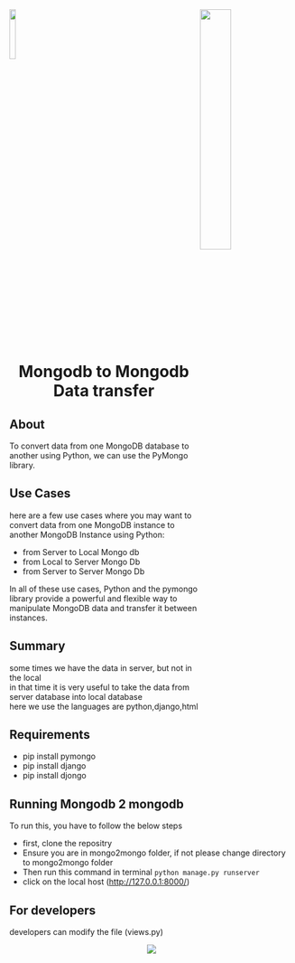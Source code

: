 <img align="right" width="33%" src="https://vivifyassets.s3.ap-south-1.amazonaws.com/lifeeazy-logo1.png">

<img  width="15%" src = "https://user-images.githubusercontent.com/92718918/225281321-22416455-e553-4981-a355-b59d2750331c.jpg">

<h1 align="center">Mongodb to Mongodb <br> Data transfer</h1>
 
## About
To convert data from one MongoDB database to another using Python, we can use the PyMongo library.


## Use Cases

 here are a few use cases where you may want to convert data from one MongoDB instance to another MongoDB Instance using Python:
- from Server to Local Mongo db
- from Local to Server Mongo Db
- from Server to Server Mongo Db

In all of these use cases, Python and the pymongo library provide a powerful and flexible way to manipulate MongoDB data and transfer it between instances.


## Summary
 some times we have the data in server, but not in the local <br />in that 
 time it is very useful to take the data from <br /> server 
 database into local database <br /> here we use the languages are python,django,html


## Requirements 
- pip install pymongo
- pip install django
- pip install djongo


## Running Mongodb 2 mongodb
To run this, you have to follow the below steps
- first, clone the repositry
- Ensure you are in mongo2mongo folder, if not please change directory to mongo2mongo folder
- Then run this command in terminal `python manage.py runserver`
- click on the local host (http://127.0.0.1:8000/)

## For developers
developers can modify the file (views.py)

<p align="center">
<img src="https://vivifyassets.s3.ap-south-1.amazonaws.com/cropped-vivify_login.png" margin_left="100"/>
 </p>
